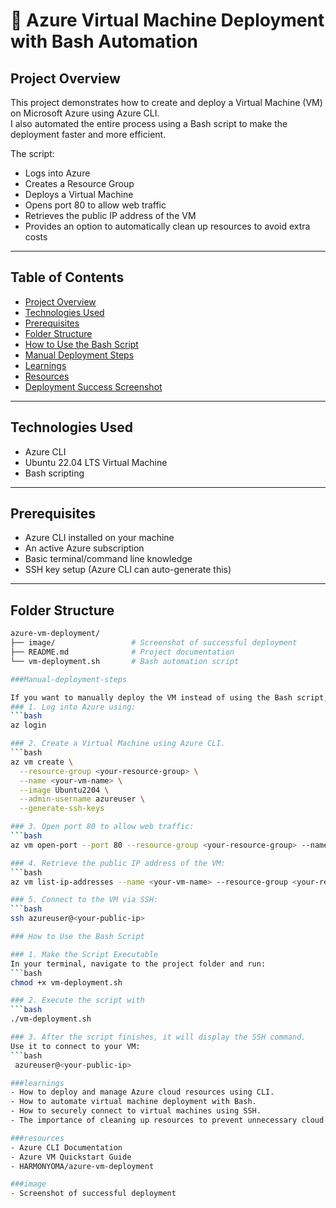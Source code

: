 # 🚀 Azure Virtual Machine Deployment with Bash Automation

## Project Overview
This project demonstrates how to create and deploy a Virtual Machine (VM) on Microsoft Azure using Azure CLI.  
I also automated the entire process using a Bash script to make the deployment faster and more efficient.

The script:
- Logs into Azure
- Creates a Resource Group
- Deploys a Virtual Machine
- Opens port 80 to allow web traffic
- Retrieves the public IP address of the VM
- Provides an option to automatically clean up resources to avoid extra costs

---

## Table of Contents
- [Project Overview](#project-overview)
- [Technologies Used](#technologies-used)
- [Prerequisites](#prerequisites)
- [Folder Structure](#folder-structure)
- [How to Use the Bash Script](#how-to-use-the-bash-script)
- [Manual Deployment Steps](#manual-deployment-steps)
- [Learnings](#learnings)
- [Resources](#resources)
- [Deployment Success Screenshot](#deployment-success-screenshot)

---

## Technologies Used
- Azure CLI
- Ubuntu 22.04 LTS Virtual Machine
- Bash scripting

---

## Prerequisites
- Azure CLI installed on your machine
- An active Azure subscription
- Basic terminal/command line knowledge
- SSH key setup (Azure CLI can auto-generate this)

---

## Folder Structure
```bash
azure-vm-deployment/
├── image/                 # Screenshot of successful deployment
├── README.md              # Project documentation
└── vm-deployment.sh       # Bash automation script

###Manual-deployment-steps

If you want to manually deploy the VM instead of using the Bash script, follow these steps:
### 1. Log into Azure using:
```bash
az login

### 2. Create a Virtual Machine using Azure CLI.
```bash
az vm create \
  --resource-group <your-resource-group> \
  --name <your-vm-name> \
  --image Ubuntu2204 \
  --admin-username azureuser \
  --generate-ssh-keys

### 3. Open port 80 to allow web traffic:
```bash
az vm open-port --port 80 --resource-group <your-resource-group> --name <your-vm-name>

### 4. Retrieve the public IP address of the VM:
```bash
az vm list-ip-addresses --name <your-vm-name> --resource-group <your-resource-group>

### 5. Connect to the VM via SSH:
```bash
ssh azureuser@<your-public-ip>

### How to Use the Bash Script

### 1. Make the Script Executable
In your terminal, navigate to the project folder and run:
```bash
chmod +x vm-deployment.sh

### 2. Execute the script with
```bash
./vm-deployment.sh

### 3. After the script finishes, it will display the SSH command.
Use it to connect to your VM:
```bash
 azureuser@<your-public-ip>

###learnings
- How to deploy and manage Azure cloud resources using CLI.
- How to automate virtual machine deployment with Bash.
- How to securely connect to virtual machines using SSH.
- The importance of cleaning up resources to prevent unnecessary cloud costs.

###resources
- Azure CLI Documentation
- Azure VM Quickstart Guide
- HARMONYOMA/azure-vm-deployment

###image
- Screenshot of successful deployment